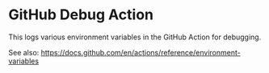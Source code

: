 # GitHub Debug Action

This logs various environment variables in the GitHub Action for debugging.

See also: https://docs.github.com/en/actions/reference/environment-variables
